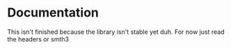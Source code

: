 # Documentation

This isn't finished because the library isn't stable yet duh. For now just read the headers or smth3